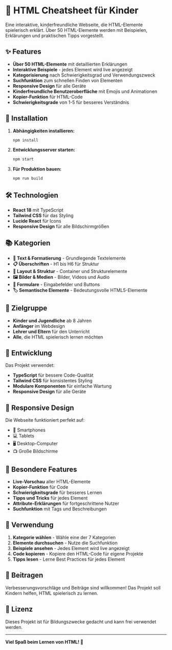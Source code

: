 # 🎨 HTML Cheatsheet für Kinder

Eine interaktive, kinderfreundliche Webseite, die HTML-Elemente spielerisch erklärt. Über 50 HTML-Elemente werden mit Beispielen, Erklärungen und praktischen Tipps vorgestellt.

## ✨ Features

- **Über 50 HTML-Elemente** mit detaillierten Erklärungen
- **Interaktive Beispiele** - jedes Element wird live angezeigt
- **Kategorisierung** nach Schwierigkeitsgrad und Verwendungszweck
- **Suchfunktion** zum schnellen Finden von Elementen
- **Responsive Design** für alle Geräte
- **Kinderfreundliche Benutzeroberfläche** mit Emojis und Animationen
- **Kopier-Funktion** für HTML-Code
- **Schwierigkeitsgrade** von 1-5 für besseres Verständnis

## 🚀 Installation

1. **Abhängigkeiten installieren:**

   ```bash
   npm install
   ```

2. **Entwicklungsserver starten:**

   ```bash
   npm start
   ```

3. **Für Produktion bauen:**
   ```bash
   npm run build
   ```

## 🛠️ Technologien

- **React 18** mit TypeScript
- **Tailwind CSS** für das Styling
- **Lucide React** für Icons
- **Responsive Design** für alle Bildschirmgrößen

## 📚 Kategorien

- **📝 Text & Formatierung** - Grundlegende Textelemente
- **📋 Überschriften** - H1 bis H6 für Struktur
- **🎨 Layout & Struktur** - Container und Strukturelemente
- **🖼️ Bilder & Medien** - Bilder, Videos und Audio
- **📝 Formulare** - Eingabefelder und Buttons
- **🏷️ Semantische Elemente** - Bedeutungsvolle HTML5-Elemente

## 🎯 Zielgruppe

- **Kinder und Jugendliche** ab 8 Jahren
- **Anfänger** im Webdesign
- **Lehrer und Eltern** für den Unterricht
- **Alle**, die HTML spielerisch lernen möchten

## 🔧 Entwicklung

Das Projekt verwendet:

- **TypeScript** für bessere Code-Qualität
- **Tailwind CSS** für konsistentes Styling
- **Modulare Komponenten** für einfache Wartung
- **Responsive Design** für alle Geräte

## 📱 Responsive Design

Die Webseite funktioniert perfekt auf:

- 📱 Smartphones
- 💻 Tablets
- 🖥️ Desktop-Computer
- 📺 Große Bildschirme

## 🌟 Besondere Features

- **Live-Vorschau** aller HTML-Elemente
- **Kopier-Funktion** für Code
- **Schwierigkeitsgrade** für besseres Lernen
- **Tipps und Tricks** für jedes Element
- **Attribute-Erklärungen** für fortgeschrittene Nutzer
- **Suchfunktion** mit Tags und Beschreibungen

## 📖 Verwendung

1. **Kategorie wählen** - Wähle eine der 7 Kategorien
2. **Elemente durchsuchen** - Nutze die Suchfunktion
3. **Beispiele ansehen** - Jedes Element wird live angezeigt
4. **Code kopieren** - Kopiere den HTML-Code für eigene Projekte
5. **Tipps lesen** - Lerne Best Practices für jedes Element

## 🤝 Beitragen

Verbesserungsvorschläge und Beiträge sind willkommen! Das Projekt soll Kindern helfen, HTML spielerisch zu lernen.

## 📄 Lizenz

Dieses Projekt ist für Bildungszwecke gedacht und kann frei verwendet werden.

---

**Viel Spaß beim Lernen von HTML! 🎉**
